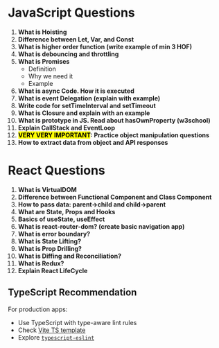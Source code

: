 # JavaScript Questions

1. **What is Hoisting**
2. **Difference between Let, Var, and Const**
3. **What is higher order function (write example of min 3 HOF)**
4. **What is debouncing and throttling**
5. **What is Promises**  
   - Definition  
   - Why we need it  
   - Example
6. **What is async Code. How it is executed**
7. **What is event Delegation (explain with example)**
8. **Write code for setTimeInterval and setTimeout**
9. **What is Closure and explain with an example**
10. **What is prototype in JS. Read about hasOwnProperty (w3school)**
11. **Explain CallStack and EventLoop**
12. **<mark>VERY VERY IMPORTANT</mark>: Practice object manipulation questions**
13. **How to extract data from object and API responses**

# React Questions

1. **What is VirtualDOM**
2. **Difference between Functional Component and Class Component**
3. **How to pass data: parent→child and child→parent**
4. **What are State, Props and Hooks**
5. **Basics of useState, useEffect**
6. **What is react-router-dom? (create basic navigation app)**
7. **What is error boundary?**
8. **What is State Lifting?**
9. **What is Prop Drilling?**
10. **What is Diffing and Reconciliation?**
11. **What is Redux?**
12. **Explain React LifeCycle**

## TypeScript Recommendation

For production apps:  
- Use TypeScript with type-aware lint rules  
- Check [Vite TS template](https://github.com/vitejs/vite/tree/main/packages/create-vite/template-react-ts)  
- Explore [`typescript-eslint`](https://typescript-eslint.io)
